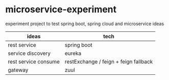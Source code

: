 # microservice-experiment
experiment project to test spring boot, spring cloud and microservice ideas

|ideas|tech|
|---|---|
|rest service|spring boot|
|service discovery|eureka|
|rest service consume|restExchange / feign + feign fallback|
|gateway|zuul|